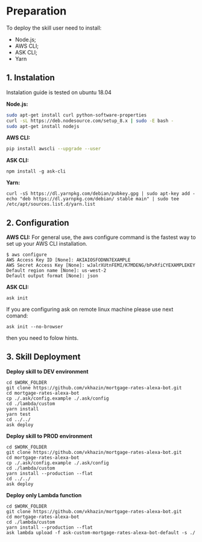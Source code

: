 # Preparation

To deploy the skill user need to install:
 - Node.js;
 - AWS CLI;
 - ASK CLI;
 - Yarn

## 1. Instalation

Instalation guide is tested on ubuntu 18.04

**Node.js:**
```bash
sudo apt-get install curl python-software-properties
curl -sL https://deb.nodesource.com/setup_8.x | sudo -E bash -
sudo apt-get install nodejs
```

**AWS CLI:**
```bash
pip install awscli --upgrade --user
```

**ASK CLI:**
```
npm install -g ask-cli
```

**Yarn:**
```
curl -sS https://dl.yarnpkg.com/debian/pubkey.gpg | sudo apt-key add -
echo "deb https://dl.yarnpkg.com/debian/ stable main" | sudo tee /etc/apt/sources.list.d/yarn.list
```

## 2. Configuration

**AWS CLI:**
For general use, the aws configure command is the fastest way to set up your AWS CLI installation. 
```
$ aws configure
AWS Access Key ID [None]: AKIAIOSFODNN7EXAMPLE
AWS Secret Access Key [None]: wJalrXUtnFEMI/K7MDENG/bPxRfiCYEXAMPLEKEY
Default region name [None]: us-west-2
Default output format [None]: json
```

**ASK CLI:**
```
ask init
```
If you are configuring ask on remote linux machine please use next comand:
```
ask init --no-browser
```
then you need to folow hints.

## 3. Skill Deployment

**Deploy skill to DEV environment**
```
cd $WORK_FOLDER
git clone https://github.com/vkhazin/mortgage-rates-alexa-bot.git
cd mortgage-rates-alexa-bot
cp ./.ask/config.example ./.ask/config
cd ./lambda/custom
yarn install
yarn test
cd ../../
ask deploy
```

**Deploy skill to PROD environment**
```
cd $WORK_FOLDER
git clone https://github.com/vkhazin/mortgage-rates-alexa-bot.git
cd mortgage-rates-alexa-bot
cp ./.ask/config.example ./.ask/config
cd ./lambda/custom
yarn install --production --flat
cd ../../
ask deploy
```

**Deploy only Lambda function**
```
cd $WORK_FOLDER
git clone https://github.com/vkhazin/mortgage-rates-alexa-bot.git
cd mortgage-rates-alexa-bot
cd ./lambda/custom
yarn install --production --flat
ask lambda upload -f ask-custom-mortgage-rates-alexa-bot-default -s ./
```